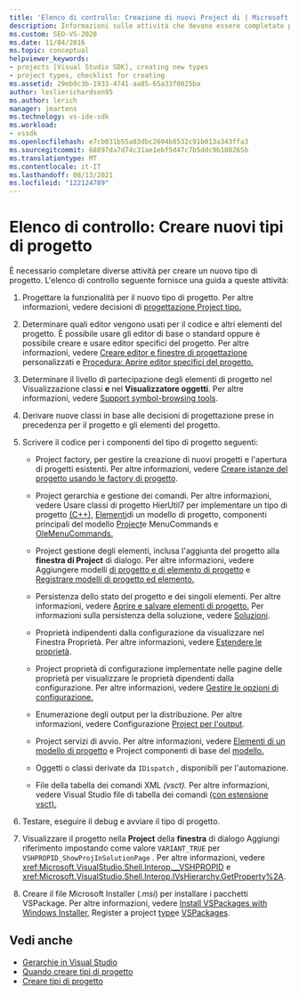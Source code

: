 ```yaml
---
title: 'Elenco di controllo: Creazione di nuovi Project di | Microsoft Docs'
description: Informazioni sulle attività che devono essere completate per creare e visualizzare un nuovo tipo di progetto Visual Studio.
ms.custom: SEO-VS-2020
ms.date: 11/04/2016
ms.topic: conceptual
helpviewer_keywords:
- projects [Visual Studio SDK], creating new types
- project types, checklist for creating
ms.assetid: 29eb9c3b-1933-4741-aa85-65a33f0825ba
author: leslierichardson95
ms.author: lerich
manager: jmartens
ms.technology: vs-ide-sdk
ms.workload:
- vssdk
ms.openlocfilehash: e7cb031b55a83dbc2694b8532c91b013a343ffa3
ms.sourcegitcommit: 68897da7d74c31ae1ebf5d47c7b5ddc9b108265b
ms.translationtype: MT
ms.contentlocale: it-IT
ms.lasthandoff: 08/13/2021
ms.locfileid: "122124789"
---
```

# <a name="checklist-create-new-project-types"></a>Elenco di controllo: Creare nuovi tipi di progetto
È necessario completare diverse attività per creare un nuovo tipo di progetto. L'elenco di controllo seguente fornisce una guida a queste attività:

1. Progettare la funzionalità per il nuovo tipo di progetto. Per altre informazioni, vedere decisioni di [progettazione Project tipo.](../../extensibility/internals/project-type-design-decisions.md)

2. Determinare quali editor vengono usati per il codice e altri elementi del progetto. È possibile usare gli editor di base o standard oppure è possibile creare e usare editor specifici del progetto. Per altre informazioni, vedere [Creare editor e finestre di progettazione](../../extensibility/creating-custom-editors-and-designers.md) personalizzati e [Procedura: Aprire editor specifici del progetto.](../../extensibility/how-to-open-project-specific-editors.md)

3. Determinare il livello di partecipazione degli elementi di progetto nel Visualizzazione classi **e** nel **Visualizzatore oggetti**. Per altre informazioni, vedere [Support symbol-browsing tools](../../extensibility/internals/supporting-symbol-browsing-tools.md).

4. Derivare nuove classi in base alle decisioni di progettazione prese in precedenza per il progetto e gli elementi del progetto.

5. Scrivere il codice per i componenti del tipo di progetto seguenti:

    - Project factory, per gestire la creazione di nuovi progetti e l'apertura di progetti esistenti. Per altre informazioni, vedere [Creare istanze del progetto usando le factory di progetto](../../extensibility/internals/creating-project-instances-by-using-project-factories.md).

    - Project gerarchia e gestione dei comandi. Per altre informazioni, vedere Usare classi di progetto HierUtil7 per implementare un tipo di progetto [(C++),](/previous-versions/bb166212(v=vs.100)) [Elementi](../../extensibility/internals/elements-of-a-project-model.md)di un modello di progetto, componenti principali del modello [Project](../../extensibility/internals/project-model-core-components.md)e MenuCommands e [OleMenuCommands.](/previous-versions/visualstudio/visual-studio-2015/misc/menucommands-vs-olemenucommands?preserve-view=true&view=vs-2015)

    - Project gestione degli elementi, inclusa l'aggiunta del progetto alla **finestra di Project** di dialogo. Per altre informazioni, vedere Aggiungere modelli [di progetto e di elemento di progetto](../../extensibility/internals/adding-project-and-project-item-templates.md) e [Registrare modelli di progetto ed elemento.](../../extensibility/internals/registering-project-and-item-templates.md)

    - Persistenza dello stato del progetto e dei singoli elementi. Per altre informazioni, vedere [Aprire e salvare elementi di progetto.](../../extensibility/internals/opening-and-saving-project-items.md) Per informazioni sulla persistenza della soluzione, vedere [Soluzioni](../../extensibility/internals/solutions-overview.md).

    - Proprietà indipendenti dalla configurazione da visualizzare nel Finestra Proprietà. Per altre informazioni, vedere [Estendere le proprietà](../../extensibility/internals/extending-properties.md).

    - Project proprietà di configurazione implementate nelle pagine delle proprietà per visualizzare le proprietà dipendenti dalla configurazione. Per altre informazioni, vedere [Gestire le opzioni di configurazione.](../../extensibility/internals/managing-configuration-options.md)

    - Enumerazione degli output per la distribuzione. Per altre informazioni, vedere Configurazione [Project per l'output](../../extensibility/internals/project-configuration-for-output.md).

    - Project servizi di avvio. Per altre informazioni, vedere [Elementi di un modello di progetto](../../extensibility/internals/elements-of-a-project-model.md) e Project componenti di base del [modello.](../../extensibility/internals/project-model-core-components.md)

    - Oggetti o classi derivate da `IDispatch` , disponibili per l'automazione.

    - File della tabella dei comandi XML *(vsct).* Per altre informazioni, vedere Visual Studio file di tabella dei comandi [(con estensione vsct).](../../extensibility/internals/visual-studio-command-table-dot-vsct-files.md)

6. Testare, eseguire il debug e avviare il tipo di progetto.

7. Visualizzare il progetto nella **Project** della **finestra** di dialogo Aggiungi riferimento impostando come valore `VARIANT_TRUE` per `VSHPROPID_ShowProjInSolutionPage` . Per altre informazioni, vedere <xref:Microsoft.VisualStudio.Shell.Interop.__VSHPROPID> e <xref:Microsoft.VisualStudio.Shell.Interop.IVsHierarchy.GetProperty%2A>.

8. Creare il file Microsoft Installer (*.msi*) per installare i pacchetti VSPackage. Per altre informazioni, vedere [Install VSPackages with Windows Installer](../../extensibility/internals/installing-vspackages-with-windows-installer.md), Register a project [type](../../extensibility/internals/registering-a-project-type.md)e [VSPackages](../../extensibility/internals/vspackages.md).

## <a name="see-also"></a>Vedi anche
- [Gerarchie in Visual Studio](../../extensibility/internals/hierarchies-in-visual-studio.md)
- [Quando creare tipi di progetto](../../extensibility/internals/when-to-create-project-types.md)
- [Creare tipi di progetto](../../extensibility/internals/creating-project-types.md)